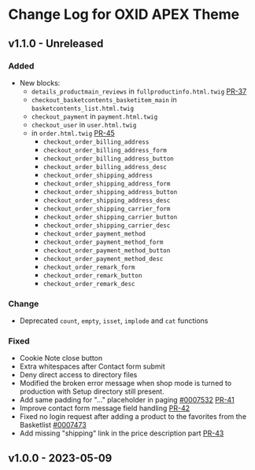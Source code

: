 # Change Log for OXID APEX Theme

## v1.1.0 - Unreleased

### Added
- New blocks:
    - `details_productmain_reviews` in `fullproductinfo.html.twig` [PR-37](https://github.com/OXID-eSales/apex-theme/pull/37)
    - `checkout_basketcontents_basketitem_main` in `basketcontents_list.html.twig`
    - `checkout_payment` in `payment.html.twig`
    - `checkout_user` in `user.html.twig`
    - in `order.html.twig` [PR-45](https://github.com/OXID-eSales/apex-theme/pull/45)
      - `checkout_order_billing_address`
      - `checkout_order_billing_address_form`
      - `checkout_order_billing_address_button`
      - `checkout_order_billing_address_desc`
      - `checkout_order_shipping_address`
      - `checkout_order_shipping_address_form`
      - `checkout_order_shipping_address_button`
      - `checkout_order_shipping_address_desc`
      - `checkout_order_shipping_carrier_form`
      - `checkout_order_shipping_carrier_button`
      - `checkout_order_shipping_carrier_desc`
      - `checkout_order_payment_method`
      - `checkout_order_payment_method_form`
      - `checkout_order_payment_method_button`
      - `checkout_order_payment_method_desc`
      - `checkout_order_remark_form`
      - `checkout_order_remark_button`
      - `checkout_order_remark_desc`

### Change
- Deprecated `count`, `empty`, `isset`, `implode` and `cat` functions

### Fixed
- Cookie Note close button
- Extra whitespaces after Contact form submit
- Deny direct access to directory files
- Modified the broken error message when shop mode is turned to production with Setup directory still present.
- Add same padding for "..." placeholder in paging [#0007532](https://bugs.oxid-esales.com/view.php?id=7532) [PR-41](https://github.com/OXID-eSales/apex-theme/pull/41)
- Improve contact form message field handling [PR-42](https://github.com/OXID-eSales/apex-theme/pull/42)
- Fixed no login request after adding a product to the favorites from the Basketlist [#0007473](https://bugs.oxid-esales.com/view.php?id=7473)
- Add missing "shipping" link in the price description part [PR-43](https://github.com/OXID-eSales/apex-theme/pull/43)

## v1.0.0 - 2023-05-09
